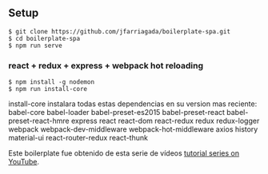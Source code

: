 ## Setup
```shell
$ git clone https://github.com/jfarriagada/boilerplate-spa.git
$ cd boilerplate-spa
$ npm run serve
```

### react + redux + express + webpack hot reloading

```shell
$ npm install -g nodemon
$ npm run install-core
```
install-core instalara todas estas dependencias en su version mas reciente:
babel-core babel-loader babel-preset-es2015 babel-preset-react babel-preset-react-hmre express react react-dom react-redux redux redux-logger webpack webpack-dev-middleware webpack-hot-middleware axios history material-ui react-router-redux react-thunk

Este boilerplate fue obtenido de esta serie de vídeos
[tutorial series on YouTube](https://www.youtube.com/playlist?list=PLQDnxXqV213JJFtDaG0aE9vqvp6Wm7nBg).

